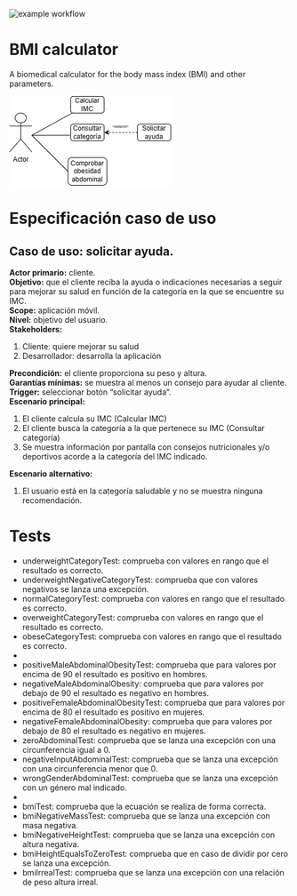 ![example workflow](https://github.com/jmhorcas/bmicalc/actions/workflows/maven.yml/badge.svg)

# BMI calculator
A biomedical calculator for the body mass index (BMI) and other parameters.

![Alt text](https://github.com/ElArquitectorgo/bmicalc/blob/main/doc/prueba.drawio.png)

# Especificación caso de uso
## Caso de uso: solicitar ayuda.
**Actor primario:** cliente.  
**Objetivo:** que el cliente reciba la ayuda o indicaciones necesarias a seguir para mejorar su salud en función de la categoría en la que se encuentre su IMC.  
**Scope:** aplicación móvil.  
**Nivel:** objetivo del usuario.  
**Stakeholders:**
1. Cliente: quiere mejorar su salud
2. Desarrollador: desarrolla la aplicación

**Precondición:** el cliente proporciona su peso y altura.  
**Garantías mínimas:** se muestra al menos un consejo para ayudar al cliente.  
**Trigger:** seleccionar botón “solicitar ayuda”.  
**Escenario principal:**
1. El cliente calcula su IMC (Calcular IMC)
2. El cliente busca la categoría a la que pertenece su IMC (Consultar categoría)
3. Se muestra información por pantalla con consejos nutricionales y/o deportivos acorde a la categoría del IMC indicado.

**Escenario alternativo:**
1. El usuario está en la categoría saludable y no se muestra ninguna recomendación.

# Tests
- underweightCategoryTest: comprueba con valores en rango que el resultado es correcto.
- underweightNegativeCategoryTest: comprueba que con valores negativos se lanza una excepción.
- normalCategoryTest: comprueba con valores en rango que el resultado es correcto.
- overweightCategoryTest: comprueba con valores en rango que el resultado es correcto.
- obeseCategoryTest: comprueba con valores en rango que el resultado es correcto.
- 
- positiveMaleAbdominalObesityTest: comprueba que para valores por encima de 90 el resultado es positivo en hombres.
- negativeMaleAbdominalObesity: comprueba que para valores por debajo de 90 el resultado es negativo en hombres.
- positiveFemaleAbdominalObesityTest: comprueba que para valores por encima de 80 el resultado es positivo en mujeres.
- negativeFemaleAbdominalObesity: comprueba que para valores por debajo de 80 el resultado es negativo en mujeres.
- zeroAbdominalTest: comprueba que se lanza una excepción con una circunferencia igual a 0.
- negativeInputAbdominalTest: comprueba que se lanza una excepción con una circunferencia menor que 0.
- wrongGenderAbdominalTest: comprueba que se lanza una excepción con un género mal indicado.
- 
- bmiTest: comprueba que la ecuación se realiza de forma correcta.
- bmiNegativeMassTest: comprueba que se lanza una excepción con masa negativa.
- bmiNegativeHeightTest: comprueba que se lanza una excepción con altura negativa.
- bmiHeightEqualsToZeroTest: comprueba que en caso de dividir por cero se lanza una excepción.
- bmiIrrealTest: comprueba que se lanza una excepción con una relación de peso altura irreal.